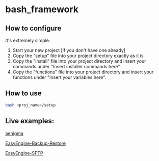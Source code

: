 # bash_framework

## How to configure

It's extremely simple:

1. Start your new project [if you don't have one already]
2. Copy the "setup" file into your project directory exactly as it is
3. Copy the "install" file into your project directory and insert your commands under "Insert installer commands here"
4. Copy the "functions" file into your project directory and insert your functions under "Insert your variables here".

## How to use

```bash
bash <proj_name>/setup
```

## Live examples:

[aenigma](https://github.com/openspace42/aenigma)

[EasyEngine-Backup-Restore](https://github.com/openspace42/EasyEngine-Backup-Restore)

[EasyEngine-SFTP](https://github.com/openspace42/EasyEngine-SFTP)
